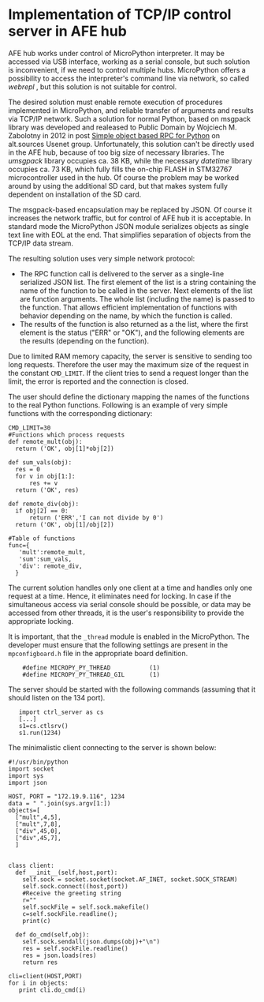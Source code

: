 # Implementation of TCP/IP control server in AFE hub

AFE hub works under control of MicroPython interpreter. It may be accessed via USB interface, working as a serial console, but such solution is inconvenient, if we need to control multiple hubs.
MicroPython offers a possibility to access the interpreter's command line via network, so called *webrepl* , but this solution is not suitable for control.

The desired solution must enable remote execution of procedures implemented in MicroPython, and reliable transfer of arguments and results via TCP/IP network.
Such a solution for normal Python, based on msgpack library was developed and realeased to Public Domain by Wojciech M. Zabolotny in 2012 in post [Simple object based RPC for Python](http://ftp.funet.fi/pub/archive/alt.sources/2722.gz) on alt.sources Usenet group.
Unfortunately, this solution can't be directly used in the AFE hub, because of too big size of necessary libraries.
The *umsgpack* library occupies ca. 38 KB, while the necessary *datetime* library occupies ca. 73 KB, which fully fills the on-chip FLASH in STM32767 microcontroller used in the hub. Of course the problem may be worked
around by using the additional SD card, but that makes system fully dependent on  installation of the SD card.

The msgpack-based encapsulation may be replaced by JSON. Of course it increases the network traffic, 
but for control of AFE hub it is acceptable. In standard mode the MicroPython JSON module serializes objects
as single text line with EOL at the end. That simplifies separation of objects from the TCP/IP data stream.

The resulting solution uses very simple network protocol:

* The RPC function call is delivered to the server as a single-line serialized JSON list. 
  The first element of the list is a string containing the name of the function to be called in the server.
  Next elements of the list are function arguments. The whole list (including the name) is passed to the function.
  That allows efficient implementation of functions with behavior depending on the name, by which the function is called.
* The results of the function is also returned as a the list, where the first element is the status ("ERR" or "OK"), and the following elements are the results (depending on the function).

Due to limited RAM memory capacity, the server is sensitive to sending too long requests. Therefore the user may the maximum size of the request in the constant `CMD_LIMIT`. If the client tries to send a request longer than the limit, the error is reported and the connection is closed.

The user should define the dictionary mapping the names of the functions to the real Python functions.
Following is an example of very simple functions with the corresponding dictionary:

    CMD_LIMIT=30
    #Functions which process requests
    def remote_mult(obj):
      return ('OK', obj[1]*obj[2])
      
    def sum_vals(obj):
      res = 0
      for v in obj[1:]:
          res += v
      return ('OK', res)

    def remote_div(obj):
      if obj[2] == 0:
          return ('ERR','I can not divide by 0')
      return ('OK', obj[1]/obj[2])

    #Table of functions
    func={
       'mult':remote_mult,
       'sum':sum_vals,
       'div': remote_div,
      }


The current solution handles only one client at a time and handles only one request at a time. Hence, it eliminates need for locking. In case if the simultaneous access via serial console should be possible, or data may be accessed from other threads, it is the user's responsibility to provide the appropriate locking.

It is important, that the `_thread` module is enabled in the MicroPython.
The developer must ensure that the following settings are present in the `mpconfigboard.h` file in the appropriate board definition.

        #define MICROPY_PY_THREAD           (1)
        #define MICROPY_PY_THREAD_GIL       (1)

The server should be started with the following commands (assuming that it should listen on the 134 port).


       import ctrl_server as cs
       [...]
       s1=cs.ctlsrv()
       s1.run(1234)


The minimalistic client connecting to the server is shown below:

    #!/usr/bin/python
    import socket
    import sys
    import json

    HOST, PORT = "172.19.9.116", 1234
    data = " ".join(sys.argv[1:])
    objects=[
      ["mult",4,5],
      ["mult",7,8],
      ["div",45,0],
      ["div",45,7],
      ]


    class client:
      def __init__(self,host,port):
        self.sock = socket.socket(socket.AF_INET, socket.SOCK_STREAM)
        self.sock.connect((host,port))
        #Receive the greeting string
        r=""
        self.sockFile = self.sock.makefile()
        c=self.sockFile.readline();
        print(c)
        
      def do_cmd(self,obj):
        self.sock.sendall(json.dumps(obj)+"\n")
        res = self.sockFile.readline()
        res = json.loads(res)
        return res
        
    cli=client(HOST,PORT)
    for i in objects:
       print cli.do_cmd(i)

